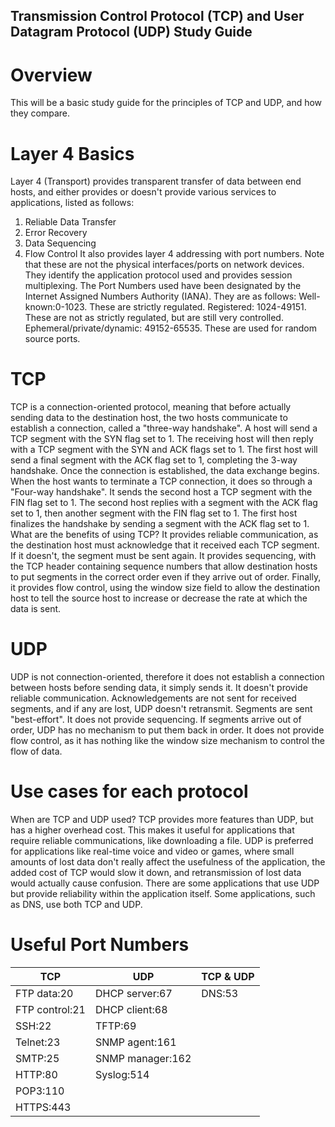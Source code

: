 ## Transmission Control Protocol (TCP) and User Datagram Protocol (UDP) Study Guide

# Overview
This will be a basic study guide for the principles of TCP and UDP, and how they compare. 

# Layer 4 Basics
Layer 4 (Transport) provides transparent transfer of data between end hosts, and either provides or doesn't provide various services to applications, listed as follows: 
1. Reliable Data Transfer
2. Error Recovery
3. Data Sequencing
4. Flow Control
It also provides layer 4 addressing with port numbers. Note that these are not the physical interfaces/ports on network devices. They identify the application protocol used and provides session multiplexing.
The Port Numbers used have been designated by the Internet Assigned Numbers Authority (IANA). They are as follows:
Well-known:0-1023. These are strictly regulated.
Registered: 1024-49151. These are not as strictly regulated, but are still very controlled.
Ephemeral/private/dynamic: 49152-65535. These are used for random source ports.

# TCP
    
TCP is a connection-oriented protocol, meaning that before actually sending data to the destination host, the two hosts communicate to establish a connection, called a "three-way handshake". A host will send a TCP segment with the SYN flag set to 1. The receiving host will then reply with a TCP segment with the SYN and ACK flags set to 1. The first host will send a final segment with the ACK flag set to 1, completing the 3-way handshake. Once the connection is established, the data exchange begins. When the host wants to terminate a TCP connection, it does so through a "Four-way handshake". It sends the second host a TCP segment with the FIN flag set to 1. The second host replies with a segment with the ACK flag set to 1, then another segment with the FIN flag set to 1.  The first host finalizes the handshake by sending a segment with the ACK flag set to 1.
What are the benefits of using TCP?
It provides reliable communication, as the destination host must acknowledge that it received each TCP segment. If it doesn't, the segment must be sent again.
It provides sequencing, with the TCP header containing sequence numbers that allow destination hosts to put segments in the correct order even if they arrive out of order.
Finally, it provides flow control, using the window size field to allow the destination host to tell the source host to increase or decrease the rate at which the data is sent.
    
# UDP

UDP is not connection-oriented, therefore it does not establish a connection  between hosts before sending data, it simply sends it.
It doesn't provide reliable communication. Acknowledgements are not sent for received segments, and if any are lost, UDP doesn't retransmit. Segments are sent "best-effort".
It does not provide sequencing. If segments arrive out of order, UDP has no mechanism to put them back in order.
It does not provide flow control, as it has nothing like the window size mechanism to control the flow of data.

# Use cases for each protocol

When are TCP and UDP used?
TCP provides more features than UDP, but has a higher overhead cost. This makes it useful for applications that require reliable communications, like downloading a file.
UDP is preferred for applications like real-time voice and video or games, where small amounts of lost data don't really affect the usefulness of the application, the added cost of TCP would slow it down, and retransmission of lost data would actually cause confusion. There are some applications that use UDP but provide reliability within the application itself.
Some applications, such as DNS, use both TCP and UDP.

# Useful Port Numbers

| TCP            | UDP            | TCP & UDP |
|----------------|----------------|-----------|
| FTP data:20    | DHCP server:67 | DNS:53    |
| FTP control:21 | DHCP client:68 |           |
|SSH:22|TFTP:69|||
|Telnet:23|SNMP agent:161||
|SMTP:25|SNMP manager:162||
|HTTP:80|Syslog:514||
|POP3:110|||
|HTTPS:443|||

